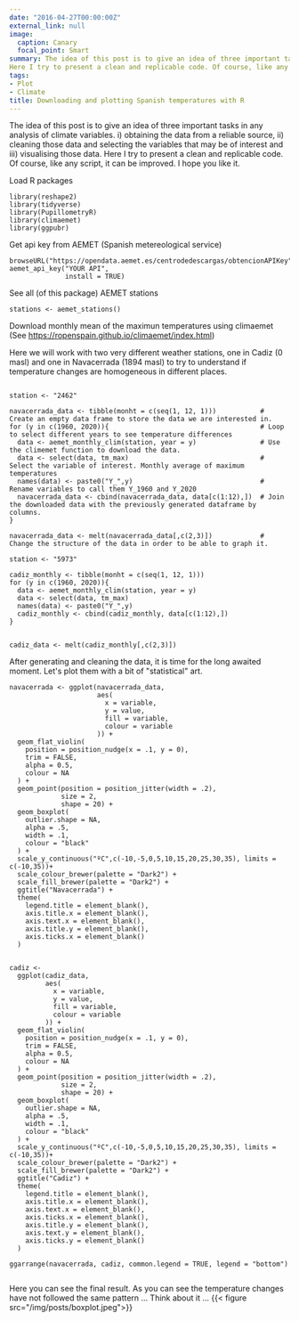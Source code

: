 ```yaml
---
date: "2016-04-27T00:00:00Z"
external_link: null
image:
  caption: Canary
  focal_point: Smart
summary: The idea of this post is to give an idea of three important tasks in any analysis of climate variables. i) obtaining the data from a reliable source, ii) cleaning those data and selecting the variables that may be of interest and iii) visualising those data.
Here I try to present a clean and replicable code. Of course, like any script, it can be improved. I hope you like it.
tags:
- Plot
- Climate
title: Downloading and plotting Spanish temperatures with R
---
```


The idea of this post is to give an idea of three important tasks in any analysis of climate variables. i) obtaining the data from a reliable source, ii) cleaning those data and selecting the variables that may be of interest and iii) visualising those data.
Here I try to present a clean and replicable code. Of course, like any script, it can be improved. I hope you like it.


Load R packages
```{r, warning=FALSE}
library(reshape2)
library(tidyverse)
library(PupillometryR)
library(climaemet)
library(ggpubr)
```
Get api key from AEMET (Spanish metereological service)
```{r, warning=FALSE}
browseURL("https://opendata.aemet.es/centrodedescargas/obtencionAPIKey")
aemet_api_key("YOUR API", 
              install = TRUE)
```
See all (of this package) AEMET stations
```{r, warning=FALSE}
stations <- aemet_stations() 
```
Download monthly mean of the maximun temperatures using climaemet (See https://ropenspain.github.io/climaemet/index.html)


Here we will work with two very different weather stations, one in Cadiz (0 masl) and one in Navacerrada (1894 masl) to try to understand if temperature changes are homogeneous in different places.
```{r, warning=FALSE}

station <- "2462" 

navacerrada_data <- tibble(monht = c(seq(1, 12, 1)))           # Create an empty data frame to store the data we are interested in.
for (y in c(1960, 2020)){                                      # Loop to select different years to see temperature differences
  data <- aemet_monthly_clim(station, year = y)                # Use the climemet function to download the data.
  data <- select(data, tm_max)                                 # Select the variable of interest. Monthly average of maximum temperatures
  names(data) <- paste0("Y_",y)                                # Rename variables to call them Y_1960 and Y_2020
  navacerrada_data <- cbind(navacerrada_data, data[c(1:12),])  # Join the downloaded data with the previously generated dataframe by columns.
}

navacerrada_data <- melt(navacerrada_data[,c(2,3)])            # Change the structure of the data in order to be able to graph it.

station <- "5973" 

cadiz_monthly <- tibble(monht = c(seq(1, 12, 1)))
for (y in c(1960, 2020)){
  data <- aemet_monthly_clim(station, year = y)
  data <- select(data, tm_max)
  names(data) <- paste0("Y_",y)
  cadiz_monthly <- cbind(cadiz_monthly, data[c(1:12),])
}


cadiz_data <- melt(cadiz_monthly[,c(2,3)])
```
After generating and cleaning the data, it is time for the long awaited moment. Let's plot them with a bit of "statistical" art.
```{r, warning=FALSE}
navacerrada <- ggplot(navacerrada_data,
                      aes(
                        x = variable,
                        y = value,
                        fill = variable,
                        colour = variable
                      )) +
  geom_flat_violin(
    position = position_nudge(x = .1, y = 0),
    trim = FALSE,
    alpha = 0.5,
    colour = NA
  ) +
  geom_point(position = position_jitter(width = .2),
             size = 2,
             shape = 20) +
  geom_boxplot(
    outlier.shape = NA,
    alpha = .5,
    width = .1,
    colour = "black"
  ) +
  scale_y_continuous("ºC",c(-10,-5,0,5,10,15,20,25,30,35), limits = c(-10,35))+
  scale_colour_brewer(palette = "Dark2") +
  scale_fill_brewer(palette = "Dark2") +
  ggtitle("Navacerrada") +
  theme(
    legend.title = element_blank(),
    axis.title.x = element_blank(),
    axis.text.x = element_blank(),
    axis.title.y = element_blank(),
    axis.ticks.x = element_blank()
  )


cadiz <-
  ggplot(cadiz_data,
         aes(
           x = variable,
           y = value,
           fill = variable,
           colour = variable
         )) +
  geom_flat_violin(
    position = position_nudge(x = .1, y = 0),
    trim = FALSE,
    alpha = 0.5,
    colour = NA
  ) +
  geom_point(position = position_jitter(width = .2),
             size = 2,
             shape = 20) +
  geom_boxplot(
    outlier.shape = NA,
    alpha = .5,
    width = .1,
    colour = "black"
  ) +
  scale_y_continuous("ºC",c(-10,-5,0,5,10,15,20,25,30,35), limits = c(-10,35))+
  scale_colour_brewer(palette = "Dark2") +
  scale_fill_brewer(palette = "Dark2") +
  ggtitle("Cadiz") +
  theme(
    legend.title = element_blank(),
    axis.title.x = element_blank(),
    axis.text.x = element_blank(),
    axis.ticks.x = element_blank(),
    axis.title.y = element_blank(),
    axis.text.y = element_blank(),
    axis.ticks.y = element_blank()
  )

ggarrange(navacerrada, cadiz, common.legend = TRUE, legend = "bottom")


```
Here you can see the final result. As you can see the temperature changes have not followed the same pattern
...
      Think about it
                      ...
{{< figure src="/img/posts/boxplot.jpeg">}}







